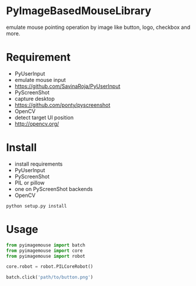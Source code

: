 PyImageBasedMouseLibrary
========================

emulate mouse pointing operation by image like button, logo, checkbox and more.



# Requirement
- PyUserInput
 - emulate mouse input
 - https://github.com/SavinaRoja/PyUserInput
- PyScreenShot
 - capture desktop
 - https://github.com/ponty/pyscreenshot
- OpenCV
 - detect target UI position 
 - http://opencv.org/ 

# Install
- install requirements
 - PyUserInput
 - PyScreenShot
  - PIL or pillow
  - one on PyScreenShot backends 
 - OpenCV

```
python setup.py install
```

# Usage

``` python
from pyimagemouse import batch
from pyimagemouse import core
from pyimagemouse import robot

core.robot = robot.PILCoreRobot()

batch.click('path/to/button.png')
```

